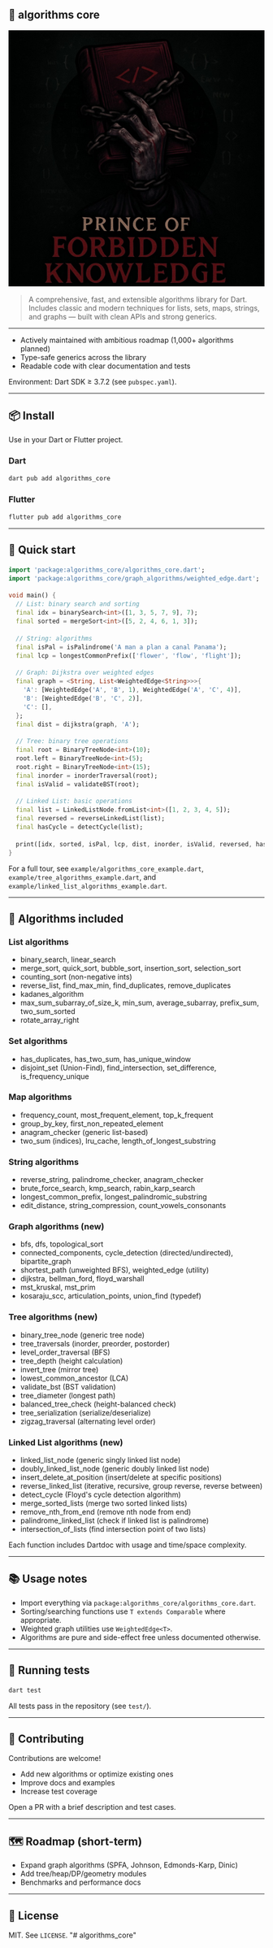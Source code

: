 ## 🧠 algorithms core

![Temporary Logo](https://github.com/POFKLabs/algorithms_core/blob/main/logo/logo.jpg)

> A comprehensive, fast, and extensible algorithms library for Dart. Includes classic and modern techniques for lists, sets, maps, strings, and graphs — built with clean APIs and strong generics.

---

- Actively maintained with ambitious roadmap (1,000+ algorithms planned)
- Type-safe generics across the library
- Readable code with clear documentation and tests

Environment: Dart SDK ≥ 3.7.2 (see `pubspec.yaml`).

---

## 📦 Install

Use in your Dart or Flutter project.

### Dart

```bash
dart pub add algorithms_core
```

### Flutter

```bash
flutter pub add algorithms_core
```

---

## 🚀 Quick start

```dart
import 'package:algorithms_core/algorithms_core.dart';
import 'package:algorithms_core/graph_algorithms/weighted_edge.dart';

void main() {
  // List: binary search and sorting
  final idx = binarySearch<int>([1, 3, 5, 7, 9], 7);
  final sorted = mergeSort<int>([5, 2, 4, 6, 1, 3]);

  // String: algorithms
  final isPal = isPalindrome('A man a plan a canal Panama');
  final lcp = longestCommonPrefix(['flower', 'flow', 'flight']);

  // Graph: Dijkstra over weighted edges
  final graph = <String, List<WeightedEdge<String>>>{
    'A': [WeightedEdge('A', 'B', 1), WeightedEdge('A', 'C', 4)],
    'B': [WeightedEdge('B', 'C', 2)],
    'C': [],
  };
  final dist = dijkstra(graph, 'A');

  // Tree: binary tree operations
  final root = BinaryTreeNode<int>(10);
  root.left = BinaryTreeNode<int>(5);
  root.right = BinaryTreeNode<int>(15);
  final inorder = inorderTraversal(root);
  final isValid = validateBST(root);

  // Linked List: basic operations
  final list = LinkedListNode.fromList<int>([1, 2, 3, 4, 5]);
  final reversed = reverseLinkedList(list);
  final hasCycle = detectCycle(list);

  print([idx, sorted, isPal, lcp, dist, inorder, isValid, reversed, hasCycle]);
}
```

For a full tour, see `example/algorithms_core_example.dart`, `example/tree_algorithms_example.dart`, and `example/linked_list_algorithms_example.dart`.

---

## 🧩 Algorithms included

### List algorithms
- binary_search, linear_search
- merge_sort, quick_sort, bubble_sort, insertion_sort, selection_sort
- counting_sort (non-negative ints)
- reverse_list, find_max_min, find_duplicates, remove_duplicates
- kadanes_algorithm
- max_sum_subarray_of_size_k, min_sum, average_subarray, prefix_sum, two_sum_sorted
- rotate_array_right

### Set algorithms
- has_duplicates, has_two_sum, has_unique_window
- disjoint_set (Union-Find), find_intersection, set_difference, is_frequency_unique

### Map algorithms
- frequency_count, most_frequent_element, top_k_frequent
- group_by_key, first_non_repeated_element
- anagram_checker (generic list-based)
- two_sum (indices), lru_cache, length_of_longest_substring

### String algorithms
- reverse_string, palindrome_checker, anagram_checker
- brute_force_search, kmp_search, rabin_karp_search
- longest_common_prefix, longest_palindromic_substring
- edit_distance, string_compression, count_vowels_consonants

### Graph algorithms (new)
- bfs, dfs, topological_sort
- connected_components, cycle_detection (directed/undirected), bipartite_graph
- shortest_path (unweighted BFS), weighted_edge (utility)
- dijkstra, bellman_ford, floyd_warshall
- mst_kruskal, mst_prim
- kosaraju_scc, articulation_points, union_find (typedef)

### Tree algorithms (new)
- binary_tree_node (generic tree node)
- tree_traversals (inorder, preorder, postorder)
- level_order_traversal (BFS)
- tree_depth (height calculation)
- invert_tree (mirror tree)
- lowest_common_ancestor (LCA)
- validate_bst (BST validation)
- tree_diameter (longest path)
- balanced_tree_check (height-balanced check)
- tree_serialization (serialize/deserialize)
- zigzag_traversal (alternating level order)

### Linked List algorithms (new)
- linked_list_node (generic singly linked list node)
- doubly_linked_list_node (generic doubly linked list node)
- insert_delete_at_position (insert/delete at specific positions)
- reverse_linked_list (iterative, recursive, group reverse, reverse between)
- detect_cycle (Floyd's cycle detection algorithm)
- merge_sorted_lists (merge two sorted linked lists)
- remove_nth_from_end (remove nth node from end)
- palindrome_linked_list (check if linked list is palindrome)
- intersection_of_lists (find intersection point of two lists)

Each function includes Dartdoc with usage and time/space complexity.

---

## 📚 Usage notes

- Import everything via `package:algorithms_core/algorithms_core.dart`.
- Sorting/searching functions use `T extends Comparable` where appropriate.
- Weighted graph utilities use `WeightedEdge<T>`.
- Algorithms are pure and side-effect free unless documented otherwise.

---

## 🧪 Running tests

```bash
dart test
```

All tests pass in the repository (see `test/`).

---

## 🤝 Contributing

Contributions are welcome!
- Add new algorithms or optimize existing ones
- Improve docs and examples
- Increase test coverage

Open a PR with a brief description and test cases.

---

## 🗺️ Roadmap (short-term)
- Expand graph algorithms (SPFA, Johnson, Edmonds-Karp, Dinic)
- Add tree/heap/DP/geometry modules
- Benchmarks and performance docs

---

## 📄 License

MIT. See `LICENSE`.
"# algorithms_core" 
